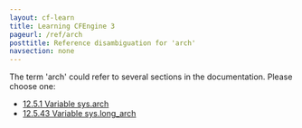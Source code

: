 ```yaml
---
layout: cf-learn
title: Learning CFEngine 3
pageurl: /ref/arch
posttitle: Reference disambiguation for 'arch'
navsection: none
---
```


The term 'arch' could refer to several sections in the documentation. Please choose one:

- [12.5.1 Variable sys.arch](https://cfengine.com/manuals/cf3-Reference#Variable-sys.arch)
- [12.5.43 Variable sys.long_arch](https://cfengine.com/manuals/cf3-Reference#Variable-sys.long_arch)
